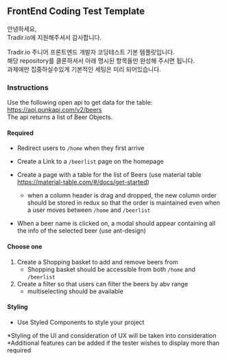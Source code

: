 ## FrontEnd Coding Test Template
안녕하세요,  
Tradir.io에 지원해주셔서 감사합니다.

Tradir.io 주니어 프론트엔드 개발자 코딩테스트 기본 템플릿입니다.  
해당 repository를 클론하셔서 아래 명시된 항목들만 완성해 주시면 됩니다.  
과제에만 집중하실수있게 기본적인 세팅은 미리 되어있습니다.

### Instructions

Use the following open api to get data for the table: https://api.punkapi.com/v2/beers  
The api returns a list of Beer Objects.

#### Required
* Redirect users to ``/home`` when they first arrive

* Create a Link to a ``/beerlist`` page on the homepage

* Create a page with a table for the list of Beers (use material table https://material-table.com/#/docs/get-started)
  - when a column header is drag and dropped, the new column order should be stored in redux so that the order is maintained even when a user moves between ``/home`` and ``/beerlist``

* When a beer name is clicked on, a modal should appear containing all the info of the selected beer (use ant-design)

#### Choose one
1. Create a Shopping basket to add and remove beers from
      - Shopping basket should be accessible from both ``/home`` and ``/beerlist``
2. Create a filter so that users can filter the beers by abv range
      - multiselecting should be available
  
#### Styling

* Use Styled Components to style your project
  
*Styling of the UI and consideration of UX will be taken into consideration  
*Additional features can be added if the tester wishes to display more than required
